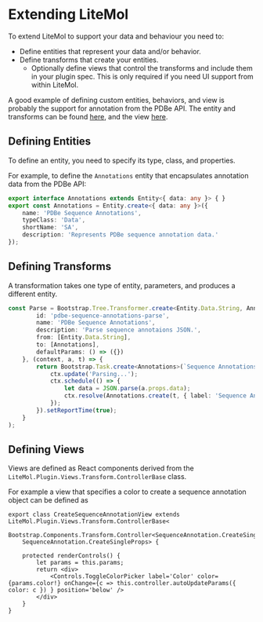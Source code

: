 Extending LiteMol
=================

To extend LiteMol to support your data and behaviour you need to:

* Define entities that represent your data and/or behavior.
* Define transforms that create your entities.
    - Optionally define views that control the transforms and include them in your plugin spec. This is only required if you need UI support from within LiteMol.


A good example of defining custom entities, behaviors, and view is probably the support for annotation from the PDBe API. 
The entity and transforms can be found [here](https://github.com/dsehnal/LiteMol/blob/master/src/Viewer/PDBe/SequenceAnnotation.ts),
and the view [here](https://github.com/dsehnal/LiteMol/blob/master/src/Viewer/PDBe/Views.tsx).

Defining Entities
-----------------

To define an entity, you need to specify its type, class, and properties. 

For example, to define the ``Annotations`` entity that encapsulates annotation data from the PDBe API:

```TypeScript 
export interface Annotations extends Entity<{ data: any }> { }         
export const Annotations = Entity.create<{ data: any }>({ 
    name: 'PDBe Sequence Annotations', 
    typeClass: 'Data',
    shortName: 'SA', 
    description: 'Represents PDBe sequence annotation data.' 
});
```

Defining Transforms
-------------------

A transformation takes one type of entity, parameters, and produces a different entity.

```TypeScript
const Parse = Bootstrap.Tree.Transformer.create<Entity.Data.String, Annotations, { }>({
        id: 'pdbe-sequence-annotations-parse',
        name: 'PDBe Sequence Annotations',
        description: 'Parse sequence annotaions JSON.',
        from: [Entity.Data.String],
        to: [Annotations],
        defaultParams: () => ({})
    }, (context, a, t) => { 
        return Bootstrap.Task.create<Annotations>(`Sequence Annotations`, 'Normal', ctx => {
            ctx.update('Parsing...');
            ctx.schedule(() => {
                let data = JSON.parse(a.props.data);               
                ctx.resolve(Annotations.create(t, { label: 'Sequence Annotations', data }))
            });
        }).setReportTime(true);
    }       
);
```

Defining Views
--------------

Views are defined as React components derived from the ``LiteMol.Plugin.Views.Transform.ControllerBase`` class.

For example a view that specifies a color to create a sequence annotation object can be defined as 

```JSX
export class CreateSequenceAnnotationView extends LiteMol.Plugin.Views.Transform.ControllerBase<
    Bootstrap.Components.Transform.Controller<SequenceAnnotation.CreateSingleProps>,  
    SequenceAnnotation.CreateSingleProps> {
    
    protected renderControls() {            
        let params = this.params;                                                           
        return <div>
            <Controls.ToggleColorPicker label='Color' color={params.color!} onChange={c => this.controller.autoUpdateParams({ color: c }) } position='below' />
        </div>
    }        
}
```

